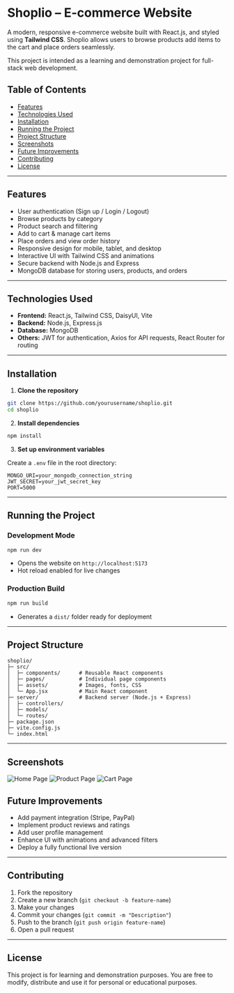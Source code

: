 # Shoplio – E-commerce Website

A modern, responsive e-commerce website built with React.js, and styled using **Tailwind CSS**. Shoplio allows users to browse products add items to the cart and place orders seamlessly.

This project is intended as a learning and demonstration project for full-stack web development.

## Table of Contents

- [Features](#features)
- [Technologies Used](#technologies-used)
- [Installation](#installation)
- [Running the Project](#running-the-project)
- [Project Structure](#project-structure)
- [Screenshots](#screenshots)
- [Future Improvements](#future-improvements)
- [Contributing](#contributing)
- [License](#license)

---

## Features

- User authentication (Sign up / Login / Logout)
- Browse products by category
- Product search and filtering
- Add to cart & manage cart items
- Place orders and view order history
- Responsive design for mobile, tablet, and desktop
- Interactive UI with Tailwind CSS and animations
- Secure backend with Node.js and Express
- MongoDB database for storing users, products, and orders

---

## Technologies Used

- **Frontend:** React.js, Tailwind CSS, DaisyUI, Vite
- **Backend:** Node.js, Express.js
- **Database:** MongoDB
- **Others:** JWT for authentication, Axios for API requests, React Router for routing

---

## Installation

1. **Clone the repository**

```bash
git clone https://github.com/yourusername/shoplio.git
cd shoplio
```

2. **Install dependencies**

```bash
npm install
```

3. **Set up environment variables**

Create a `.env` file in the root directory:

```env
MONGO_URI=your_mongodb_connection_string
JWT_SECRET=your_jwt_secret_key
PORT=5000
```

---

## Running the Project

### Development Mode

```bash
npm run dev
```

- Opens the website on `http://localhost:5173`
- Hot reload enabled for live changes

### Production Build

```bash
npm run build
```

- Generates a `dist/` folder ready for deployment

---

## Project Structure

```
shoplio/
├─ src/
│  ├─ components/      # Reusable React components
│  ├─ pages/           # Individual page components
│  ├─ assets/          # Images, fonts, CSS
│  └─ App.jsx          # Main React component
├─ server/             # Backend server (Node.js + Express)
│  ├─ controllers/
│  ├─ models/
│  └─ routes/
├─ package.json
├─ vite.config.js
└─ index.html
```

---

## Screenshots

![Home Page](screenshots/home.png)
![Product Page](screenshots/product.png)
![Cart Page](screenshots/cart.png)

## Future Improvements

- Add payment integration (Stripe, PayPal)
- Implement product reviews and ratings
- Add user profile management
- Enhance UI with animations and advanced filters
- Deploy a fully functional live version

---

## Contributing

1. Fork the repository
2. Create a new branch (`git checkout -b feature-name`)
3. Make your changes
4. Commit your changes (`git commit -m "Description"`)
5. Push to the branch (`git push origin feature-name`)
6. Open a pull request

---

## License

This project is for learning and demonstration purposes. You are free to modify, distribute and use it for personal or educational purposes.
